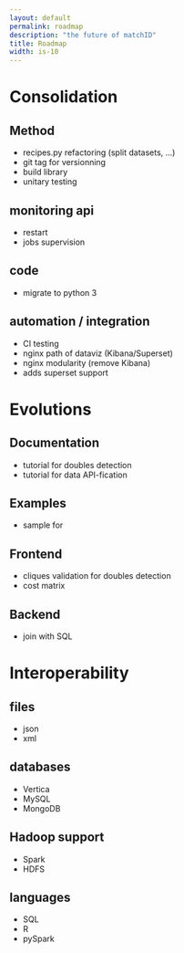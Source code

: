```yaml
---
layout: default
permalink: roadmap
description: "the future of matchID"
title: Roadmap
width: is-10
---
```


<div class="tile is-ancestor">
<div class="tile is-vertical is-4">
<div class="tile is-vertical notification is-light"  markdown="1">
  
# Consolidation

## Method
- recipes.py refactoring (split datasets, ...)
- git tag for versionning
- build library
- unitary testing

## monitoring api
- restart
- jobs supervision

## code
- migrate to python 3

## automation / integration
- CI testing
- nginx path of dataviz (Kibana/Superset)
- nginx modularity (remove Kibana)
- adds superset support

</div>
</div>
<div class="tile is-vertical is-4">
<div class="tile is-vertical notification is-success"  markdown="1">

# Evolutions
## Documentation
- tutorial for doubles detection
- tutorial for data API-fication

## Examples
- sample for 
## Frontend
- cliques validation for doubles detection
- cost matrix

## Backend
- join with SQL

</div>
</div>

<div class="is-vertical is-4">
<div class="tile is-vertical notification is-info"  markdown="1">

# Interoperability

## files
- json
- xml

## databases
- Vertica
- MySQL
- MongoDB

## Hadoop support
- Spark
- HDFS

## languages
- SQL
- R
- pySpark

</div>
</div>
</div>
